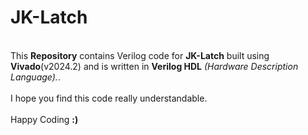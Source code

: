 # JK-Latch
<br>
This <b>Repository</b> contains Verilog code for <b>JK-Latch</b> built using <b>Vivado</b>(v2024.2) and is written in <b>Verilog HDL</b> <i>(Hardware Description Language).</i>.
<br><br>
I hope you find this code really understandable. <br><br> Happy Coding <b>:)</b>
